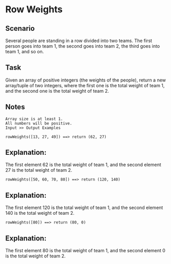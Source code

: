 # Row Weights

## Scenario

Several people are standing in a row divided into two teams.
The first person goes into team 1, the second goes into team 2, the third goes into team 1, and so on.

## Task

Given an array of positive integers (the weights of the people), return a new array/tuple of two integers, where the first one is the total weight of team 1, and the second one is the total weight of team 2.

## Notes

    Array size is at least 1.
    All numbers will be positive.
    Input >> Output Examples

`rowWeights([13, 27, 49]) ==> return (62, 27)`

## Explanation:

The first element 62 is the total weight of team 1, and the second element 27 is the total weight of team 2.

`rowWeights([50, 60, 70, 80]) ==> return (120, 140)`

## Explanation:

The first element 120 is the total weight of team 1, and the second element 140 is the total weight of team 2.

`rowWeights([80]) ==> return (80, 0)`

## Explanation:

The first element 80 is the total weight of team 1, and the second element 0 is the total weight of team 2.
